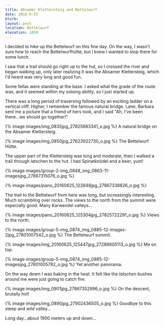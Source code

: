 ```yaml
---
title: Absamer Klettersteig and Bettelwurf
date: 2016-6-25
blurb: 
layout: post
location: Bettelwurf
elevation: 1850
---
```


I decided to hike up the Bettelwurf on this fine day. On the way, I wasn't sure
how to reach the Bettelwurfhütte, but I knew I wanted to stop there for some lunch.

I saw that a trail should go right up to the hut, so I crossed the river
and began walking up, only later realizing it was the Absamer Klettersteig,
which I'd heard was very long and good fun.

Some fellas were standing at the base. I asked what the grade of the route
was, and it seemed within my soloing ability, so I just started up.

There was a long period of traversing followed by an exciting ladder on a
vertical cliff. Higher, I remember the famous natural bridge.
Later, Barbara sent me a picture that a friend of hers took, and I said
"Ah, I've been there...we should go together!"

{% image images/img_0835jpg_27825683341_o.jpg %}
A natural bridge on the Absamer Klettersteig.



{% image images/img_0850jpg_27623922730_o.jpg %}
The Bettelwurf Hütte.

The upper part of the Klettersteig was long and moderate, then I walked
a trail through latschen to the hut. I had Spinatknödel and a beer, yum!

{% image images/group-2-img_0848_img_0863-11-imagesjpg_27867315076_o.jpg %}




{% image images/pano_20160625_122848jpg_27867338826_o.jpg %}


The trail to the Bettelwurf from here was long, but increasingly
interesting. Much scrambling over rocks. The views to the north from the summit
were especially good. Many Karwendel valleys...

{% image images/pano_20160625_125304jpg_27825722291_o.jpg %}
Views to the north.




{% image images/group-5-img_0874_img_0885-12-images-2jpg_27801007542_o.jpg %}
The Bettelwurf summit.




{% image images/img_20160625_125447jpg_27289605113_o.jpg %}
Me on top.




{% image images/group-5-img_0874_img_0885-12-imagesjpg_27801005792_o.jpg %}
Yet another panorama.


On the way down I was baking in the heat. It felt like the _latschen_
bushes around me were just going to catch fire.

{% image images/img_0901jpg_27867352996_o.jpg %}
On the descent, brutally hot!




{% image images/img_0890jpg_27902436505_o.jpg %}
Goodbye to this steep and wild valley...


Long day...about 1900 meters up and down...

